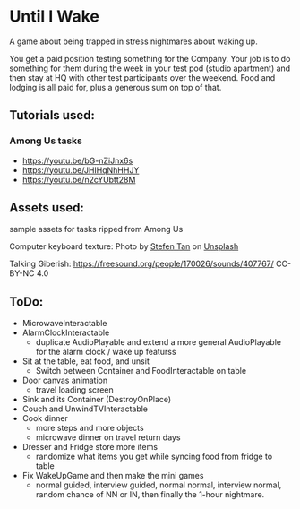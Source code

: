 # Until I Wake

A game about being trapped in stress nightmares about waking up. 

You get a paid position testing something for the Company. Your job is to do something for them during the week in your test pod (studio apartment) and then stay at HQ with other test participants over the weekend. Food and lodging is all paid for, plus a generous sum on top of that. 

## Tutorials used: 

### Among Us tasks

* https://youtu.be/bG-nZiJnx6s 
* https://youtu.be/JHIHqNhHHJY
* https://youtu.be/n2cYUbtt28M

## Assets used: 

sample assets for tasks ripped from Among Us 

Computer keyboard texture: Photo by <a href="https://unsplash.com/@stefentan?utm_content=creditCopyText&utm_medium=referral&utm_source=unsplash">Stefen Tan</a> on <a href="https://unsplash.com/photos/black-and-orange-computer-keyboard-KYw1eUx1J7Y?utm_content=creditCopyText&utm_medium=referral&utm_source=unsplash">Unsplash</a>
  
Talking Giberish: https://freesound.org/people/170026/sounds/407767/ CC-BY-NC 4.0 

## ToDo: 

* MicrowaveInteractable 
* AlarmClockInteractable
  * duplicate AudioPlayable and extend a more general AudioPlayable for the alarm clock / wake up featurss
* Sit at the table, eat food, and unsit
  * Switch between Container and FoodInteractable on table 
* Door canvas animation
  * travel loading screen
* Sink and its Container (DestroyOnPlace)
* Couch and UnwindTVInteractable 
* Cook dinner
  * more steps and more objects
  * microwave dinner on travel return days 
* Dresser and Fridge store more items
  * randomize what items you get while syncing food from fridge to table
* Fix WakeUpGame and then make the mini games
  * normal guided, interview guided, normal normal, interview normal, random chance of NN or IN, then finally the 1-hour nightmare. 
